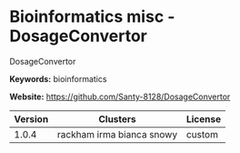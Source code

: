 # Bioinformatics misc - DosageConvertor

DosageConvertor

**Keywords:** bioinformatics

**Website:** <https://github.com/Santy-8128/DosageConvertor>

| Version | Clusters | License |
| ------- | -------- | ------- |
| 1.0.4 | rackham irma bianca snowy | custom |
